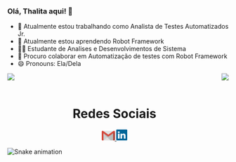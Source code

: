### Olá, Thalita aqui! 👋

- 🔭 Atualmente estou trabalhando como Analista de Testes Automatizados Jr.
- :robot: Atualmente estou aprendendo Robot Framework
- :technologist: Estudante de Analises e Desenvolvimentos de Sistema 
- :thought_balloon: Procuro colaborar em Automatização de testes com Robot Framework
- 😄 Pronouns: Ela/Dela

<div>
  
  <img  height="180em" src="https://github-readme-stats.vercel.app/api?username=Thalita-fortes&show_icons=true&theme=great-gatsby&include_all_commits=true&count_private=true"/>
  <img align="right" height="180em" src="https://github-readme-stats.vercel.app/api/top-langs/?username=Thalita-fortes&layout=compact&langs_count=16&theme=great-gatsby"/>
</div>
<br>

<div  align="center"> 

  
  <h1 align="center">Redes Sociais</h1>
    <a href = "mailto: thalitafortes@gmail.com">
      <img width="30" src="gmail.svg">
    </a>
    <a href = "https://www.linkedin.com/in/thalita-fortes">
      <img width="25" src="linkedin.svg">
    </a>
</div>
  
![Snake animation](https://github.com/LuigiGF/LuigiGF/blob/output/github-contribution-grid-snake.svg)
